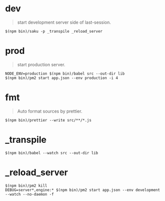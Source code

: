 # dev
> start development server side of last-session.

    $(npm bin)/saku -p _transpile _reload_server

# prod
> start production server.

    NODE_ENV=production $(npm bin)/babel src --out-dir lib
    $(npm bin)/pm2 start app.json --env production -i 4

# fmt
> Auto format sources by prettier.

    $(npm bin)/prettier --write src/**/*.js

# _transpile

    $(npm bin)/babel --watch src --out-dir lib

# _reload_server

    $(npm bin)/pm2 kill
    DEBUG=server*,engine:* $(npm bin)/pm2 start app.json --env development --watch --no-daemon -f

